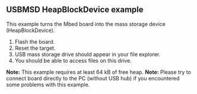 ## USBMSD HeapBlockDevice example

This example turns the Mbed board into the mass storage device (HeapBlockDevice).

1. Flash the board.
2. Reset the target.
4. USB mass storage drive should appear in your file explorer.
5. You should be able to access files on this drive.

**Note:** This example requires at least 64 kB of free heap.
**Note:** Please try to connect board directly to the PC (without USB hub) if you encountered some problems with this example.
